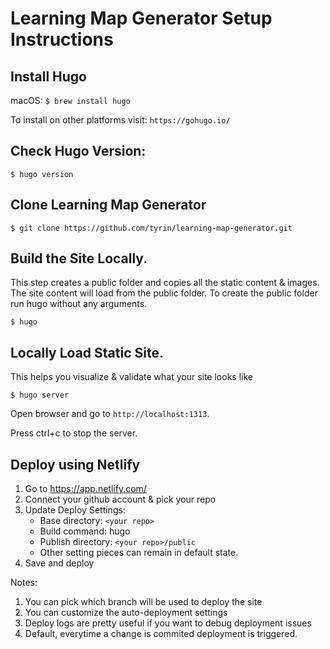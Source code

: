 # Learning Map Generator Setup Instructions

## Install Hugo

macOS: `$ brew install hugo`

To install on other platforms visit: `https://gohugo.io/`

## Check Hugo Version:

`$ hugo version`

## Clone Learning Map Generator

`$ git clone https://github.com/tyrin/learning-map-generator.git`

## Build the Site Locally. 
This step creates a public folder and copies all the static content & images. 
The site content will load from the public folder. To create the public folder run hugo without any arguments.

`$ hugo`

## Locally Load Static Site. 
This helps you visualize & validate what your site looks like

`$ hugo server`

Open browser and go to `http://localhost:1313`.

Press ctrl+c to stop the server.

## Deploy using Netlify
1. Go to https://app.netlify.com/
2. Connect your github account & pick your repo
3. Update Deploy Settings:
    - Base directory: `<your repo>`
    - Build command: hugo
    - Publish directory: `<your repo>/public`
    - Other setting pieces can remain in default state.
4. Save and deploy

Notes:
1. You can pick which branch will be used to deploy the site
2. You can customize the auto-deployment settings
3. Deploy logs are pretty useful if you want to debug deployment issues
4. Default, everytime a change is commited deployment is triggered.